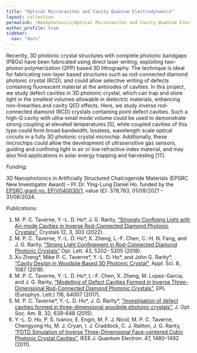 ```yaml
---
title: "Optical Microcavites and Cavity Quantum Electrodynamics"
layout: collection
permalink: /Nanophotonics/Optical Microcavites and Cavity Quantum Electrodynamics/
author_profile: true
sidebar:
  nav: "docs"
---
```


<!--**Optical Microcavites and Cavity Quantum Electrodynamics**-->

Recently, 3D photonic crystal structures with complete photonic bandgaps (PBGs) have been fabricated using direct laser writing, exploiting two-photon polymerization (2PP) based 3D lithography. The technique is ideal for fabricating non-layer based structures such as rod-connected diamond photonic crystal (RCD), and could allow selective writing of defects containing fluorescent  material at the antinodes of cavities. In this project, we study defect cavities in 3D photonic crystal, which can trap and store light in the smallest volumes allowable in dielectric materials, enhancing non-linearities and cavity QED effects. Here, we study inverse rod-connected diamond (RCD) crystals containing point defect cavities. Such a high-Q cavity with ultra-small mode volume could be used to demonstrate strong coupling at elevated temperatures [5], while coupled cavities of this type could form broad bandwidth, lossless, wavelength scale optical circuits in a fully 3D photonic crystal microchip. Additionally, these microchips could allow the development of ultrasensitive gas sensors, guiding and confining light in air or low refractive index material, and may also find applications in solar energy trapping and harvesting [17].

*Funding:*

3D Nanophotonics in Artificially Structured Chalcogenide Materials (EPSRC New Investigator Award) – PI: Dr. Ying-Lung Daniel Ho, funded by the [EPSRC grant no. EP/V040030/1](https://gow.epsrc.ukri.org/NGBOViewGrant.aspx?GrantRef=EP/V040030/1), value (£): 379,763, 01/09/2021 – 31/08/2024.

*Publications:*

1. M. P. C. Taverne, Y.-L. D. Ho*, J. G. Rarity, [“Strongly Confining Light with Air-mode Cavities in Inverse Rod-Connected Diamond Photonic Crystals”](https://doi.org/10.3390/cryst12030303), Crystals 12, 3, 303 (2022).
1. M. P. C. Taverne, Y.-L. D. Ho*, X. Zheng, L.-F. Chen, C.-H. N. Fang, and J. G. Rarity, [“Strong Light Confinement in Rod-Connected Diamond Photonic Crystals”](https://doi.org/10.1364/OL.43.005202) Opt. Lett. 43, 5202- 5205 (2018).
1. Xu Zheng*, Mike P. C. Taverne*, Y.-L. D. Ho*, and John G. Rarity*, [“Cavity Design in Woodpile Based 3D Photonic Crystal”](https://doi.org/10.3390/app8071087), Appl. Sci. 8, 1087 (2018).
1. M. P. C. Taverne, Y.-L. D. Ho*, L.-F. Chen, X. Zheng, M. Lopez-Garcia, and J. G. Rarity, [“Modelling of Defect Cavities Formed in Inverse Three-Dimensional Rod-Connected Diamond Photonic Crystals”](https://doi.org/10.1209/0295-5075/116/64007), EPL (Europhys. Lett.) 116, 64007 (2017).
4. M. P. C. Taverne*, Y.-L. D. Ho*, J. G. Rarity*, [“Investigation of defect cavities formed in three-dimensional woodpile photonic crystals”](https://doi.org/10.1364/JOSAB.32.000639), J. Opt. Soc. Am. B. 32, 639-648 (2015).
5. Y.-L. D. Ho, P. S. Ivanov, E. Engin, M. F. J. Nicol, M.  P. C. Taverne,  Chengyong Hu,  M. J. Cryan, I. J. Craddock, C. J. Railton, J. G. Rarity, [“FDTD Simulation of Inverse Three-Dimensional Face-centered Cubic Photonic Crystal Cavities”](https://doi.org/10.1109/JQE.2011.2170404), IEEE J. Quantum Electron. 47, 1480–1492 (2011).
